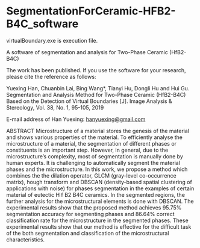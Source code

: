 # SegmentationForCeramic-HFB2-B4C_software

virtualBoundary.exe is execution file.

A software of segmentation and analysis for Two-Phase Ceramic (HfB2-B4C)

The work has been published. If you use the software for your research, please cite the reference as follows:

Yuexing Han, Chuanbin Lai, Bing Wang*, Tianyi Hu, Dongli Hu and Hui Gu. Segmentation and  Analysis Method for Two-Phase Ceramic (HfB2-B4C) Based on the Detection of Virtual Boundaries [J]. Image Analysis & Stereology, Vol. 38, No. 1, 95-105, 2019


E-mail address of Han Yuexing: hanyuexing@gmail.com


ABSTRACT
Microstructure of a material stores the genesis of the material and shows various properties of the
material. To efficiently analyse the microstructure of a material, the segmentation of different phases
or constituents is an important step. However, in general, due to the microstructure’s complexity,
most of segmentation is manually done by human experts. It is challenging to automatically segment
the material phases and the microstructure. In this work, we propose a method which combines
the the dilation operator, GLCM (gray-level co-occurrence matrix), hough transform and DBSCAN
(density-based spatial clustering of applications with noise) for phases segmentation in the examples
of certain material of eutectic H f B2 B4C ceramics. In the segmented regions, the further analysis
for the microstructural elements is done with DBSCAN. The experimental results show that the
proposed method achieves 95.75% segmentation accuracy for segmenting phases and 86.64% correct
classification rate for the microstructure in the segmented phases. These experimental results show
that our method is effective for the difficult task of the both segmentation and classification of the
microstructural characteristics.
